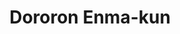 --- 
title: "Dororon Enma-kun"
publishdate: "2019-2-26T16:48:46+02:00"
src: "https://365manga.net/manga/dororon-enma-kun"
image: "https://data.365manga.net/images/thumbnails/30429-dororon-enma-kun.jpg"
description: " From Manga Updates Manga version of the same-name anime. Enma-kun (a flame-based boy) along with Chapeauji (a demon with the form of a hat), Yukiko-hime (an ice-based girl) and Kapaeru (a Kappa) form the demon-hunting squad sent by Enma-Daio, the ruler of Hell, in order to capture escaped demons. With the help of the human boy Tsutomu, the Yokai Patrol fights the demons they encounter to stop…"
---